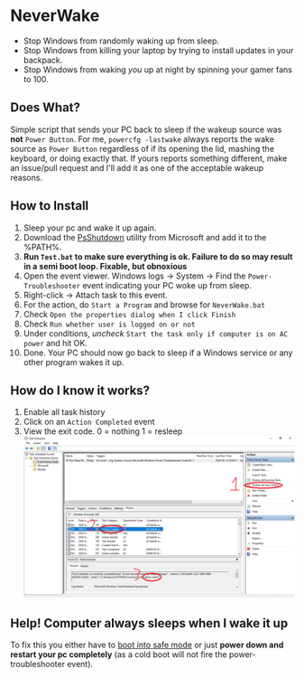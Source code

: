 # NeverWake
* Stop Windows from randomly waking up from sleep.
* Stop Windows from killing your laptop by trying to install updates in your backpack.
* Stop Windows from waking *you* up at night by spinning your gamer fans to 100.

## Does What?
Simple script that sends your PC back to sleep if the wakeup source was **not** `Power Button`.
For me, `powercfg -lastwake` always reports the wake source as `Power Button` regardless of if its opening the lid, mashing the keyboard, or doing exactly that.
If yours reports something different, make an issue/pull request and I'll add it as one of the acceptable wakeup reasons.

## How to Install

1. Sleep your pc and wake it up again.
1. Download the [PsShutdown](https://docs.microsoft.com/en-us/sysinternals/downloads/psshutdown) utility from Microsoft and add it to the %PATH%.
1. **Run `Test.bat` to make sure everything is ok. Failure to do so may result in a semi boot loop. Fixable, but obnoxious**
1. Open the event viewer. Windows logs -> System -> Find the `Power-Troubleshooter` event indicating your PC woke up from sleep.
1. Right-click -> Attach task to this event.
1. For the action, do `Start a Program` and browse for `NeverWake.bat`
1. Check `Open the properties dialog when I click Finish`
1. Check `Run whether user is logged on or not`
1. Under conditions, *uncheck* `Start the task only if computer is on AC power` and hit OK.
1. Done. Your PC should now go back to sleep if a Windows service or any other program wakes it up.

## How do I know it works?
1. Enable all task history
1. Click on an `Action Completed` event
1. View the exit code. 0 = nothing 1 = resleep
![Image of task scheduler with locations marked out](/images/logging.png)

## Help! Computer always sleeps when I wake it up

To fix this you either have to [boot into safe mode](https://support.microsoft.com/en-us/help/12376/windows-10-start-your-pc-in-safe-mode) or just **power down and restart your pc completely** (as a cold boot will not fire the power-troubleshooter event).
